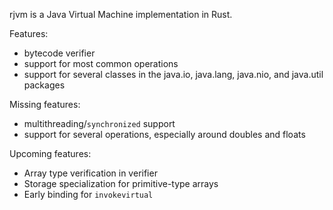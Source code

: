 rjvm is a Java Virtual Machine implementation in Rust.

Features:
- bytecode verifier
- support for most common operations
- support for several classes in the java.io, java.lang, java.nio, and java.util packages

Missing features:
- multithreading/`synchronized` support
- support for several operations, especially around doubles and floats

Upcoming features:
- Array type verification in verifier
- Storage specialization for primitive-type arrays
- Early binding for `invokevirtual`
